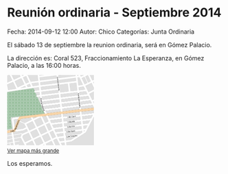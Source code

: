 Reunión ordinaria - Septiembre 2014
==================================

Fecha: 2014-09-12 12:00
Autor:  Chico
Categorías: Junta Ordinaria

El sábado 13 de septiembre la reunion ordinaria, será en Gómez Palacio.

<!-- break -->

La dirección es: Coral 523, Fraccionamiento La Esperanza, en Gómez Palacio, a las 16:00 horas.

<a href="http://www.openstreetmap.org/#map=16/25.5728/-103.5144">
<img class="img-responsive" style="width:40%;height:auto;margin-right:12px;" src="2014-09-12-reunion-septiembre-2014/mapa.png" alt="reunión septiembre 2014" width="425" height="350">
</a>
<br/><small><a href="http://www.openstreetmap.org/#map=16/25.5728/-103.5144">Ver mapa más grande</a></small>

Los esperamos.

